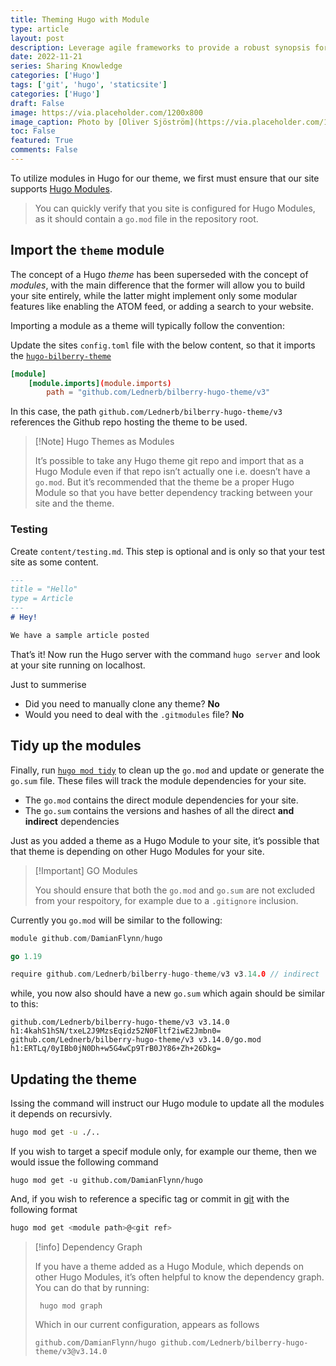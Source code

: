 ```yaml
---
title: Theming Hugo with Module
type: article 
layout: post
description: Leverage agile frameworks to provide a robust synopsis for high level overviews. Iterative approaches to corporate strategy foster collaborative thinking to further the overall value proposition.
date: 2022-11-21
series: Sharing Knowledge
categories: ['Hugo']
tags: ['git', 'hugo', 'staticsite']
categories: ['Hugo']
draft: False
image: https://via.placeholder.com/1200x800
image_caption: Photo by [Oliver Sjöström](https://via.placeholder.com/1200x800) on [Unsplash](https://via.placeholder.com/1200x800)
toc: False
featured: True
comments: False
---
```



To utilize modules in Hugo for our theme, we first must ensure that our site supports [Hugo Modules](posts/sw-ssg-hugo-modules).

> You can quickly verify that you site is configured for Hugo Modules, as it should contain a  `go.mod` file in the repository root.

## Import the `theme` module

The concept of a Hugo *theme* has been superseded with the concept of *modules*, with the main difference that the former will allow you to build your site entirely, while the latter might implement only some modular features like enabling the ATOM feed, or adding a search to your website.

Importing a module as a theme will typically follow the convention:

Update the sites `config.toml` file with the below content, so that it imports the [`hugo-bilberry-theme`](https://github.com/DamianFlynn/hugo-bilberry-theme)  
    
```toml
[module]
	[module.imports](module.imports)
		path = "github.com/Lednerb/bilberry-hugo-theme/v3"
```

In this case, the path `github.com/Lednerb/bilberry-hugo-theme/v3` references the Github repo hosting the theme to be used.

> [!Note] Hugo Themes as Modules
> 
> It’s possible to take any Hugo theme git repo and import that as a Hugo Module even if that repo isn’t actually one i.e. doesn’t have a `go.mod`. But it’s recommended that the theme be a proper Hugo Module so that you have better dependency tracking between your site and the theme.


### Testing

Create `content/testing.md`. This step is optional and is only so that your test site as some content.

```md
---
title = "Hello"
type = Article
---
# Hey!

We have a sample article posted
``` 

That’s it! Now run the Hugo server with the command `hugo server` and look at your site running on localhost.

Just to summerise
-   Did you need to manually clone any theme? **No**
-   Would you need to deal with the `.gitmodules` file? **No**

## Tidy up the modules

Finally, run [`hugo mod tidy`](https://gohugo.io/commands/hugo_mod_tidy/) to clean up the `go.mod` and update or generate the `go.sum` file. These files will track the module dependencies for your site.

-   The `go.mod` contains the direct module dependencies for your site.
-   The `go.sum` contains the versions and hashes of all the direct **and indirect** dependencies
  
Just as you added a theme as a Hugo Module to your site, it’s possible that that theme is depending on other Hugo Modules for your site.

> [!Important] GO Modules
> 
> You should ensure that both the `go.mod` and `go.sum` are not excluded from your respoitory, for example due to a `.gitignore` inclusion.

Currently you `go.mod` will be similar to the following:

```go
module github.com/DamianFlynn/hugo

go 1.19

require github.com/Lednerb/bilberry-hugo-theme/v3 v3.14.0 // indirect
```

while, you now also should have a new `go.sum` which again should be similar to this:

```text
github.com/Lednerb/bilberry-hugo-theme/v3 v3.14.0 h1:4kahS1hSN/txeL2J9MzsEqidz52N0Fltf2iwE2Jmbn0=
github.com/Lednerb/bilberry-hugo-theme/v3 v3.14.0/go.mod h1:ERTLq/0yIBb0jN0Dh+w5G4wCp9TrB0JY86+Zh+26Dkg=
```

## Updating the theme 

Issing the command will instruct our Hugo module to update all the modules it depends on recursivly.

```bash
hugo mod get -u ./..
```

If you wish to target a specif module only, for example our theme, then we would issue the following command

```shell
hugo mod get -u github.com/DamianFlynn/hugo
```

And, if you wish to reference a specific tag or commit in [git](git) with the following format

```bash
hugo mod get <module path>@<git ref>
```

> [!info] Dependency Graph
>
> If you have a theme added as a Hugo Module, which depends on other Hugo Modules, it’s often helpful to know the dependency graph. You can do that by running:
> ```shell
>  hugo mod graph
> ```
> 
> Which in our current configuration, appears as follows
> ```text
> github.com/DamianFlynn/hugo github.com/Lednerb/bilberry-hugo-theme/v3@v3.14.0
> ```